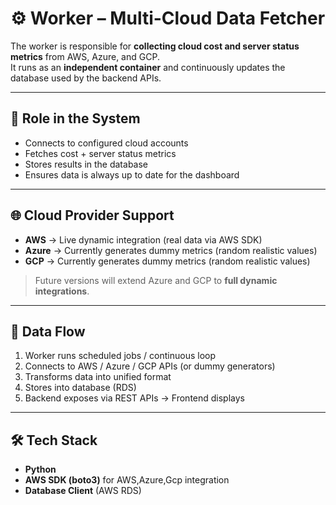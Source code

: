 # ⚙️ Worker – Multi-Cloud Data Fetcher

The worker is responsible for **collecting cloud cost and server status metrics** from AWS, Azure, and GCP.  
It runs as an **independent container** and continuously updates the database used by the backend APIs.

---

## 🎯 Role in the System

- Connects to configured cloud accounts  
- Fetches cost + server status metrics  
- Stores results in the database  
- Ensures data is always up to date for the dashboard  

---

## 🌐 Cloud Provider Support

- **AWS** → Live dynamic integration (real data via AWS SDK)  
- **Azure** → Currently generates dummy metrics (random realistic values)  
- **GCP** → Currently generates dummy metrics (random realistic values)  

> Future versions will extend Azure and GCP to **full dynamic integrations**.

---

## 🔄 Data Flow

1. Worker runs scheduled jobs / continuous loop  
2. Connects to AWS / Azure / GCP APIs (or dummy generators)  
3. Transforms data into unified format  
4. Stores into database (RDS)  
5. Backend exposes via REST APIs → Frontend displays  

---

## 🛠️ Tech Stack

- **Python**  
- **AWS SDK (boto3)** for AWS,Azure,Gcp integration   
- **Database Client** (AWS RDS)  

